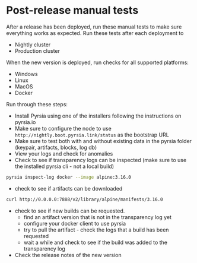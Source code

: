# Post-release manual tests

After a release has been deployed, run these manual tests to make sure everything works as expected. Run these tests after each deployment to

- Nightly cluster
- Production cluster

When the new version is deployed, run checks for all supported platforms:

- Windows
- Linux
- MacOS
- Docker

Run through these steps:

- Install Pyrsia using one of the installers following the instructions on pyrsia.io
- Make sure to configure the node to use `http://nightly.boot.pyrsia.link/status` as the bootstrap URL
- Make sure to test both with and without existing data in the pyrsia folder (keypair, artifacts, blocks, log db)
- View your logs and check for anomalies
- Check to see if transparency logs can be inspected (make sure to use the installed pyrsia cli - not a local build)

```sh
pyrsia inspect-log docker --image alpine:3.16.0
```

- check to see if artifacts can be downloaded

```sh
curl http://0.0.0.0:7888/v2/library/alpine/manifests/3.16.0
```

- check to see if new builds can be requested.
  - find an artifact version that is not in the transparency log yet
  - configure your docker client to use pyrsia
  - try to pull the artifact - check the logs that a build has been requested
  - wait a while and check to see if the build was added to the transparency log
- Check the release notes of the new version
